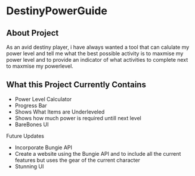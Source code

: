 # DestinyPowerGuide
About Project 
-
As an avid destiny player, i have always wanted a tool that can calulate my power level and tell me what the best possible activity is to maxmise my power level and to provide an
indicator of what activities to complete next to maxmise my powerlevel. 

What this Project Currently Contains 
-
- Power Level Calculator 
- Progress Bar 
- Shows What Items are Underleveled 
- Shows how much power is required untill next level 
- BareBones UI


Future Updates

- Incorporate Bungie API 
- Create a website using the Bungie API and to include all the current features but uses the gear of the current character 
- Stunning UI 
